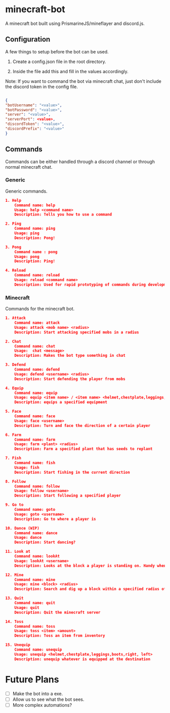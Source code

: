 # minecraft-bot

A minecraft bot built using PrismarineJS/mineflayer and discord.js.

## Configuration

A few things to setup before the bot can be used.

1. Create a config.json file in the root directory.

2. Inside the file add this and fill in the values accordingly.

Note:
    If you want to command the bot via minecraft chat, just don't include the discord token in the config file.

```json

{
"botUsername": "<value>",
"botPassword": "<value>",
"server": "<value>",
"serverPort": <value>,
"discordToken": "<value>",
"discordPrefix": "<value>"
}

```

## Commands

Commands can be either handled through a discord channel or through normal minecraft chat.

### Generic

Generic commands.

```json
1. Help 
    Command name: help
    Usage: help <command name>
    Description: Tells you how to use a command

2. Ping
    Command name: ping
    Usage: ping
    Description: Pong!

3. Pong
    Command name : pong
    Usage: pong
    Description: Ping!

4. Reload
    Command name: reload
    Usage: reload <command name>
    Description: Used for rapid prototyping of commands during development
```


### Minecraft

Commands for the minecraft bot.

```json
1. Attack
    Command name: attack
    Usage: attack <mob name> <radius>
    Description: Start attacking specified mobs in a radius

2. Chat
    Command name: chat
    Usage:  chat <message>
    Description: Makes the bot type something in chat

3. Defend
    Command name: defend
    Usage: defend <username> <radius>
    Description: Start defending the player from mobs

4. Equip
    Command name: equip
    Usage: equip <item name> / <item name> <helmet,chestplate,leggings,boots,right, left>
    Description: equips a specified equipment

5. Face
    Command name: face
    Usage: face <username>
    Description: Turn and face the direction of a certain player

6. Farm
    Command name: farm
    Usage: farm <plant> <radius>
    Description: Farm a specified plant that has seeds to replant

7. Fish
    Command name: fish
    Usage: fish
    Description: Start fishing in the current direction

8. Follow 
    Command name: follow
    Usage: follow <username>
    Description: Start following a specified player

9. Go to
    Command name: goto
    Usage: goto <username>
    Description: Go to where a player is

10. Dance (WIP)
    Command name: dance 
    Usage: dance
    Description: Start dancing?

11. Look at
    Command name: lookAt
    Usage: lookAt <username>
    Description: Looks at the block a player is standing on. Handy when you want to use the "fish" command

12. Mine
    Command name: mine
    Usage: mine <block> <radius>
    Description: Search and dig up a block within a specified radius of the bot

13. Quit
    Command name: quit
    Usage: quit
    Description: Quit the minecraft server

14. Toss 
    Command name: toss
    Usage: toss <item> <amount>
    Description: Toss an item from inventory

15. Unequip
    Command name: unequip
    Usage: unequip <helmet,chestplate,leggings,boots,right, left>
    Description: unequip whatever is equipped at the destination
```

# Future Plans
- [ ] Make the bot into a exe.
- [ ] Allow us to see what the bot sees.
- [ ] More complex automations?
